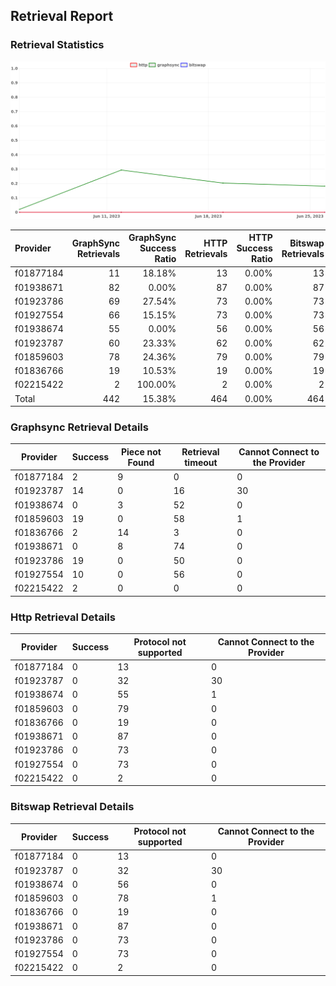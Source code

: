 ## Retrieval Report
### Retrieval Statistics
<img src="https://raw.githubusercontent.com/data-preservation-programs/filplus-checker-assets/main/filecoin-project/filecoin-plus-large-datasets/issues/1994/1687847553139.png"/>

| Provider  | GraphSync Retrievals | GraphSync Success Ratio | HTTP Retrievals | HTTP Success Ratio | Bitswap Retrievals | Bitswap Success Ratio |
| :-------- | -------------------: | ----------------------: | --------------: | -----------------: | -----------------: | --------------------: |
| f01877184 |                   11 |                  18.18% |              13 |              0.00% |                 13 |                 0.00% |
| f01938671 |                   82 |                   0.00% |              87 |              0.00% |                 87 |                 0.00% |
| f01923786 |                   69 |                  27.54% |              73 |              0.00% |                 73 |                 0.00% |
| f01927554 |                   66 |                  15.15% |              73 |              0.00% |                 73 |                 0.00% |
| f01938674 |                   55 |                   0.00% |              56 |              0.00% |                 56 |                 0.00% |
| f01923787 |                   60 |                  23.33% |              62 |              0.00% |                 62 |                 0.00% |
| f01859603 |                   78 |                  24.36% |              79 |              0.00% |                 79 |                 0.00% |
| f01836766 |                   19 |                  10.53% |              19 |              0.00% |                 19 |                 0.00% |
| f02215422 |                    2 |                 100.00% |               2 |              0.00% |                  2 |                 0.00% |
| Total     |                  442 |                  15.38% |             464 |              0.00% |                464 |                 0.00% |

### Graphsync Retrieval Details
| Provider  | Success | Piece not Found | Retrieval timeout | Cannot Connect to the Provider |
| --------- | ------- | --------------- | ----------------- | ------------------------------ |
| f01877184 | 2       | 9               | 0                 | 0                              |
| f01923787 | 14      | 0               | 16                | 30                             |
| f01938674 | 0       | 3               | 52                | 0                              |
| f01859603 | 19      | 0               | 58                | 1                              |
| f01836766 | 2       | 14              | 3                 | 0                              |
| f01938671 | 0       | 8               | 74                | 0                              |
| f01923786 | 19      | 0               | 50                | 0                              |
| f01927554 | 10      | 0               | 56                | 0                              |
| f02215422 | 2       | 0               | 0                 | 0                              |

### Http Retrieval Details
| Provider  | Success | Protocol not supported | Cannot Connect to the Provider |
| --------- | ------- | ---------------------- | ------------------------------ |
| f01877184 | 0       | 13                     | 0                              |
| f01923787 | 0       | 32                     | 30                             |
| f01938674 | 0       | 55                     | 1                              |
| f01859603 | 0       | 79                     | 0                              |
| f01836766 | 0       | 19                     | 0                              |
| f01938671 | 0       | 87                     | 0                              |
| f01923786 | 0       | 73                     | 0                              |
| f01927554 | 0       | 73                     | 0                              |
| f02215422 | 0       | 2                      | 0                              |

### Bitswap Retrieval Details
| Provider  | Success | Protocol not supported | Cannot Connect to the Provider |
| --------- | ------- | ---------------------- | ------------------------------ |
| f01877184 | 0       | 13                     | 0                              |
| f01923787 | 0       | 32                     | 30                             |
| f01938674 | 0       | 56                     | 0                              |
| f01859603 | 0       | 78                     | 1                              |
| f01836766 | 0       | 19                     | 0                              |
| f01938671 | 0       | 87                     | 0                              |
| f01923786 | 0       | 73                     | 0                              |
| f01927554 | 0       | 73                     | 0                              |
| f02215422 | 0       | 2                      | 0                              |
